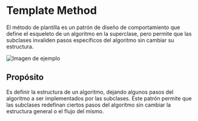 # Template Method
El método de plantilla es un patrón de diseño de comportamiento que define el esqueleto de un algoritmo en la superclase, pero permite que las subclases invaliden pasos específicos del algoritmo sin cambiar su estructura.

![Imagen de ejemplo](https://encrypted-tbn0.gstatic.com/images?q=tbn:ANd9GcSqzyPYpS_0ak2J90KiD7rJGi2-t2jsoUsRZ-8uvntd6robHzIfWN4RBJfcsOyEyoBOLxI&usqp=CAU)

## Propósito
Es definir la estructura de un algoritmo, dejando algunos pasos del algoritmo a ser implementados por las subclases. Este patrón permite que las subclases redefinan ciertos pasos del algoritmo sin cambiar la estructura general o el flujo del mismo.